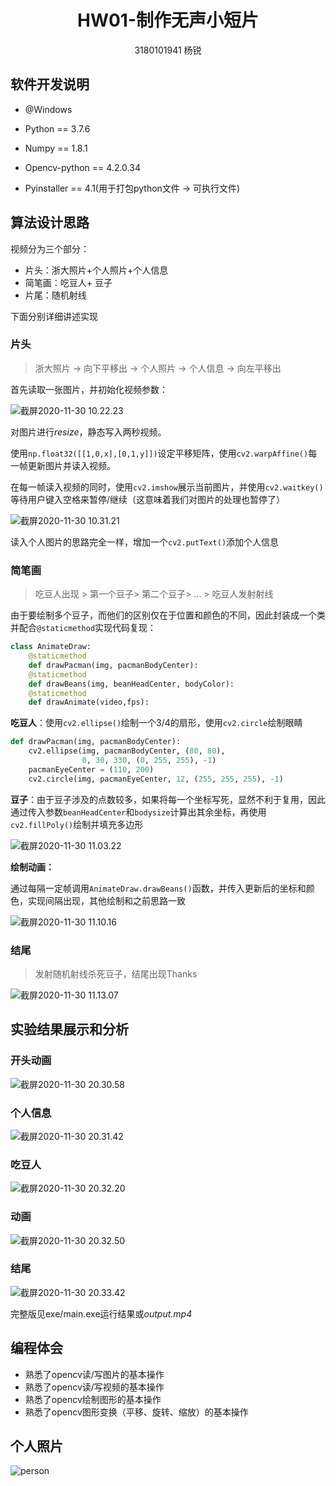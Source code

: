 <h1><center> HW01-制作无声小短片</center></h1>

<center> 3180101941 杨锐</center>

## 软件开发说明

- @Windows
- Python == 3.7.6

- Numpy == 1.8.1
- Opencv-python == 4.2.0.34
- Pyinstaller == 4.1(用于打包python文件 -> 可执行文件)

## 算法设计思路

视频分为三个部分：

- 片头：浙大照片+个人照片+个人信息
- 简笔画：吃豆人+ 豆子
- 片尾：随机射线

下面分别详细讲述实现

### 片头

> 浙大照片 -> 向下平移出 -> 个人照片 -> 个人信息 -> 向左平移出

首先读取一张图片，并初始化视频参数：

![截屏2020-11-30 10.22.23](https://i.loli.net/2020/11/30/NDvQyALc1wxeV8U.png)

对图片进行*resize*，静态写入两秒视频。

使用`np.float32([[1,0,x],[0,1,y]])`设定平移矩阵，使用`cv2.warpAffine()`每一帧更新图片并读入视频。

在每一帧读入视频的同时，使用`cv2.imshow`展示当前图片，并使用`cv2.waitkey()`等待用户键入空格来暂停/继续（这意味着我们对图片的处理也暂停了）

![截屏2020-11-30 10.31.21](https://i.loli.net/2020/11/30/yTD7pfWdqCMFhxK.png)

读入个人图片的思路完全一样，增加一个`cv2.putText()`添加个人信息

### 简笔画

> 吃豆人出现  > 第一个豆子> 第二个豆子> ... > 吃豆人发射射线

由于要绘制多个豆子，而他们的区别仅在于位置和颜色的不同，因此封装成一个类并配合`@staticmethod`实现代码复现：

```python
class AnimateDraw:
    @staticmethod
    def drawPacman(img, pacmanBodyCenter):
    @staticmethod
    def drawBeans(img, beanHeadCenter, bodyColor):
    @staticmethod
    def drawAnimate(video,fps):
```

**吃豆人**：使用`cv2.ellipse()`绘制一个3/4的扇形，使用`cv2.circle`绘制眼睛

```python
def drawPacman(img, pacmanBodyCenter):
    cv2.ellipse(img, pacmanBodyCenter, (80, 80),
                0, 30, 330, (0, 255, 255), -1)
    pacmanEyeCenter = (110, 200)
    cv2.circle(img, pacmanEyeCenter, 12, (255, 255, 255), -1)
```

**豆子**：由于豆子涉及的点数较多，如果将每一个坐标写死，显然不利于复用，因此通过传入参数`beanHeadCenter`和`bodysize`计算出其余坐标，再使用`cv2.fillPoly()`绘制并填充多边形

![截屏2020-11-30 11.03.22](https://i.loli.net/2020/11/30/Pvb2hIdr96kFaw1.png)

**绘制动画：**

通过每隔一定帧调用`AnimateDraw.drawBeans()`函数，并传入更新后的坐标和颜色，实现间隔出现，其他绘制和之前思路一致

![截屏2020-11-30 11.10.16](https://i.loli.net/2020/11/30/IApY4ltPkaV5NRd.png)

### 结尾

> 发射随机射线杀死豆子，结尾出现Thanks

![截屏2020-11-30 11.13.07](https://i.loli.net/2020/11/30/6I1XbdjcUBRr9qe.png)

## 实验结果展示和分析

### 开头动画

![截屏2020-11-30 20.30.58](https://i.loli.net/2020/11/30/FKtiT6QEsqGRMNg.png)

### 个人信息

![截屏2020-11-30 20.31.42](https://i.loli.net/2020/11/30/fqNAu69xaihgDyv.png)

### 吃豆人

![截屏2020-11-30 20.32.20](../../../../../Library/Application%20Support/typora-user-images/%E6%88%AA%E5%B1%8F2020-11-30%2020.32.20.png)

### 动画

![截屏2020-11-30 20.32.50](https://i.loli.net/2020/11/30/QfFea5ktCOoNlvA.png)

### 结尾

![截屏2020-11-30 20.33.42](https://i.loli.net/2020/11/30/RPgUIw2XZEdphF8.png)

完整版见exe/main.exe运行结果或*output.mp4*

## 编程体会

- 熟悉了opencv读/写图片的基本操作
- 熟悉了opencv读/写视频的基本操作
- 熟悉了opencv绘制图形的基本操作
- 熟悉了opencv图形变换（平移、旋转、缩放）的基本操作

## 个人照片

![person](https://i.loli.net/2020/11/30/AzOkMmwGsvygJ2r.jpg)